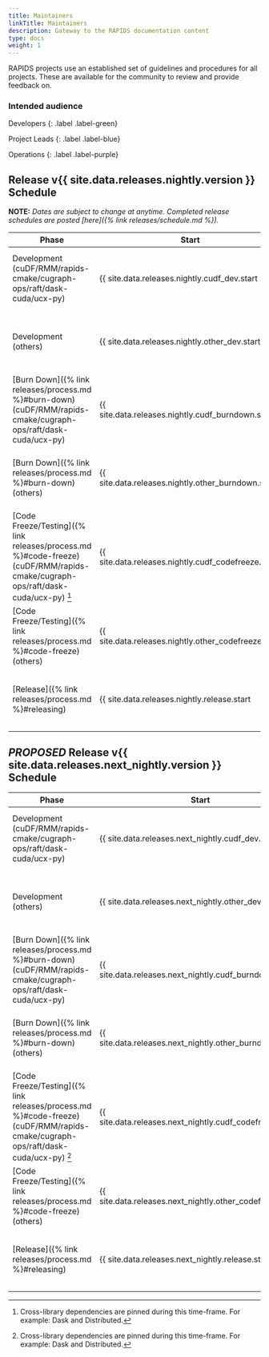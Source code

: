 ```yaml
---
title: Maintainers
linkTitle: Maintainers
description: Gateway to the RAPIDS documentation content
type: docs
weight: 1
---
```


RAPIDS projects use an established set of guidelines and procedures for all projects. These are available for the community to review and provide feedback on.


### Intended audience

Developers
{: .label .label-green}

Project Leads
{: .label .label-blue}

Operations
{: .label .label-purple}

## Release v{{ site.data.releases.nightly.version }} Schedule

**NOTE:** *Dates are subject to change at anytime. Completed release schedules are posted [here]({% link releases/schedule.md %}).*

Phase | Start | End | Duration
-- | -- | -- | --
Development (cuDF/RMM/rapids-cmake/cugraph-ops/raft/dask-cuda/ucx-py) | {{ site.data.releases.nightly.cudf_dev.start | date: "%a, %b %e, %Y" }} | {{ site.data.releases.nightly.cudf_dev.end | date: "%a, %b %e, %Y" }} | {{ site.data.releases.nightly.cudf_dev.days }} days
Development (others) | {{ site.data.releases.nightly.other_dev.start | date: "%a, %b %e, %Y" }} | {{ site.data.releases.nightly.other_dev.end | date: "%a, %b %e, %Y" }} | {{ site.data.releases.nightly.other_dev.days }} days
[Burn Down]({% link releases/process.md %}#burn-down)(cuDF/RMM/rapids-cmake/cugraph-ops/raft/dask-cuda/ucx-py) | {{ site.data.releases.nightly.cudf_burndown.start | date: "%a, %b %e, %Y" }} | {{ site.data.releases.nightly.cudf_burndown.end | date: "%a, %b %e, %Y" }} | {{ site.data.releases.nightly.cudf_burndown.days }} days
[Burn Down]({% link releases/process.md %}#burn-down) (others) | {{ site.data.releases.nightly.other_burndown.start | date: "%a, %b %e, %Y" }} | {{ site.data.releases.nightly.other_burndown.end | date: "%a, %b %e, %Y" }} | {{ site.data.releases.nightly.other_burndown.days }} days
[Code Freeze/Testing]({% link releases/process.md %}#code-freeze) (cuDF/RMM/rapids-cmake/cugraph-ops/raft/dask-cuda/ucx-py) [^1] | {{ site.data.releases.nightly.cudf_codefreeze.start | date: "%a, %b %e, %Y" }} | {{ site.data.releases.nightly.cudf_codefreeze.end | date: "%a, %b %e, %Y" }} | {{ site.data.releases.nightly.cudf_codefreeze.days }} days
[Code Freeze/Testing]({% link releases/process.md %}#code-freeze) (others) | {{ site.data.releases.nightly.other_codefreeze.start | date: "%a, %b %e, %Y" }} | {{ site.data.releases.nightly.other_codefreeze.end | date: "%a, %b %e, %Y" }} | {{ site.data.releases.nightly.other_codefreeze.days }} days
[Release]({% link releases/process.md %}#releasing) | {{ site.data.releases.nightly.release.start | date: "%a, %b %e, %Y" }} | {{ site.data.releases.nightly.release.end | date: "%a, %b %e, %Y" }} | {{ site.data.releases.nightly.release.days }} days

## _PROPOSED_ Release v{{ site.data.releases.next_nightly.version }} Schedule

Phase | Start | End | Duration
-- | -- | -- | --
Development (cuDF/RMM/rapids-cmake/cugraph-ops/raft/dask-cuda/ucx-py) | {{ site.data.releases.next_nightly.cudf_dev.start | date: "%a, %b %e, %Y" }} | {{ site.data.releases.next_nightly.cudf_dev.end | date: "%a, %b %e, %Y" }} | {{ site.data.releases.next_nightly.cudf_dev.days }} days
Development (others) | {{ site.data.releases.next_nightly.other_dev.start | date: "%a, %b %e, %Y" }} | {{ site.data.releases.next_nightly.other_dev.end | date: "%a, %b %e, %Y" }} | {{ site.data.releases.next_nightly.other_dev.days }} days
[Burn Down]({% link releases/process.md %}#burn-down)(cuDF/RMM/rapids-cmake/cugraph-ops/raft/dask-cuda/ucx-py) | {{ site.data.releases.next_nightly.cudf_burndown.start | date: "%a, %b %e, %Y" }} | {{ site.data.releases.next_nightly.cudf_burndown.end | date: "%a, %b %e, %Y" }} | {{ site.data.releases.next_nightly.cudf_burndown.days }} days
[Burn Down]({% link releases/process.md %}#burn-down) (others) | {{ site.data.releases.next_nightly.other_burndown.start | date: "%a, %b %e, %Y" }} | {{ site.data.releases.next_nightly.other_burndown.end | date: "%a, %b %e, %Y" }} | {{ site.data.releases.next_nightly.other_burndown.days }} days
[Code Freeze/Testing]({% link releases/process.md %}#code-freeze) (cuDF/RMM/rapids-cmake/cugraph-ops/raft/dask-cuda/ucx-py) [^1] | {{ site.data.releases.next_nightly.cudf_codefreeze.start | date: "%a, %b %e, %Y" }} | {{ site.data.releases.next_nightly.cudf_codefreeze.end | date: "%a, %b %e, %Y" }} | {{ site.data.releases.next_nightly.cudf_codefreeze.days }} days
[Code Freeze/Testing]({% link releases/process.md %}#code-freeze) (others) | {{ site.data.releases.next_nightly.other_codefreeze.start | date: "%a, %b %e, %Y" }} | {{ site.data.releases.next_nightly.other_codefreeze.end | date: "%a, %b %e, %Y" }} | {{ site.data.releases.next_nightly.other_codefreeze.days }} days
[Release]({% link releases/process.md %}#releasing) | {{ site.data.releases.next_nightly.release.start | date: "%a, %b %e, %Y" }} | {{ site.data.releases.next_nightly.release.end | date: "%a, %b %e, %Y" }} | {{ site.data.releases.next_nightly.release.days }} days

[^1]: Cross-library dependencies are pinned during this time-frame. For example: Dask and Distributed.
